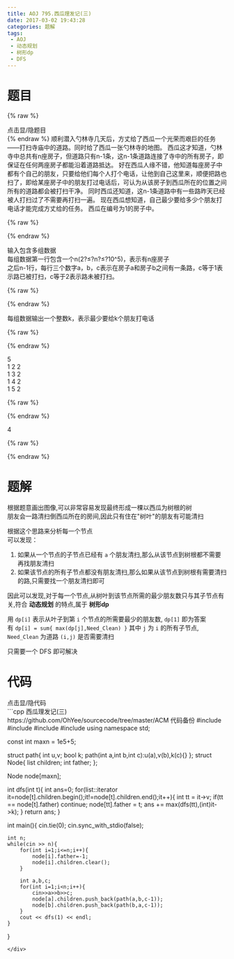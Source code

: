 ```yaml
---
title: AOJ 795.西瓜理发记(三)
date: 2017-03-02 19:43:28
categories: 题解
tags:
 - AOJ
 - 动态规划
 - 树形dp
 - DFS
---
```


# 题目
{% raw %}
<div><div class="fold_hider"><div class="close hider_title">点击显/隐题目</div></div><div class="fold">
    <div class="oj">   
        <div class="part" title="Description">
{% endraw %}
顺利潜入勺林寺几天后，方丈给了西瓜一个光荣而艰巨的任务——打扫寺庙中的道路。同时给了西瓜一张勺林寺的地图。  
西瓜这才知道，勺林寺中总共有n座房子，但道路只有n-1条，这n-1条道路连接了寺中的所有房子，即保证在任何两座房子都能沿着道路抵达。  
好在西瓜人缘不错，他知道每座房子中都有个自己的朋友，只要给他们每个人打个电话，让他到自己这里来，顺便把路也扫了，即给某座房子中的朋友打过电话后，可认为从该房子到西瓜所在的位置之间所有的道路都会被打扫干净。  
同时西瓜还知道，这n-1条道路中有一些路昨天已经被人打扫过了不需要再打扫一遍。  
现在西瓜想知道，自己最少要给多少个朋友打电话才能完成方丈给的任务。  
西瓜在编号为1的房子中。  
  
  

{% raw %}
        </div>
        <div class="part" title="Input">
{% endraw %}
              
输入包含多组数据  
每组数据第一行包含一个n(2?≤?n?≤?10^5)，表示有n座房子  
之后n-1行，每行三个数字a，b，c表示在房子a和房子b之间有一条路，c等于1表示路已被打扫，c等于2表示路未被打扫。  
  
  

{% raw %}
        </div>
        <div class="part" title="Output">
{% endraw %}
              
每组数据输出一个整数k，表示最少要给k个朋友打电话  
  
  

{% raw %}
        </div>
        <div class="samp">
            <div class="clear"></div>
            <div class="input part" title="Sample Input">
{% endraw %}
                  
5  
1 2 2  
1 3 2  
1 4 2  
1 5 2  
  
  

{% raw %}
            </div>
            <div class="output part" title="Sample Output">
{% endraw %}
                  
4  
  

{% raw %}
            </div>
            <div class="clear"></div>
        </div>
    </div>
</div></div>
{% endraw %}

<!--more-->
# 题解
根据题意画出图像,可以非常容易发现最终形成一棵以西瓜为树根的树  
朋友会一路清扫倒西瓜所在的房间,因此只有住在"树叶"的朋友有可能清扫  

根据这个思路来分析每一个节点  
可以发现：
1. 如果从一个节点的子节点已经有 `a` 个朋友清扫,那么从该节点到树根都不需要再找朋友清扫  
2. 如果该节点的所有子节点都没有朋友清扫,那么如果从该节点到树根有需要清扫的路,只需要找一个朋友清扫即可  

因此可以发现,对于每一个节点,从树叶到该节点所需的最少朋友数只与其子节点有关,符合 **动态规划** 的特点,属于 **树形dp**  

用 `dp[i]` 表示从叶子到第 `i` 个节点的所需要最少的朋友数, `dp[1]` 即为答案  
有 `dp[i] = sum{ max(dp[j],Need_Clean) }` 其中 `j` 为 `i` 的所有子节点, `Need_Clean` 为道路 `(i,j)` 是否需要清扫  

只需要一个 DFS 即可解决  

# 代码
<div><div class="fold_hider"><div class="close hider_title">点击显/隐代码</div></div><div class="fold">```cpp 西瓜理发记(三) https://github.com/OhYee/sourcecode/tree/master/ACM 代码备份
#include<cstdio>
#include<iostream>
#include<list>
#include<algorithm>
using namespace std;

const int maxn = 1e5+5;

struct path{
    int u,v;
    bool k;
    path(int a,int b,int c):u(a),v(b),k(c){}
};
struct Node{
    list<path> children;
    int father; 
};

Node node[maxn];

int dfs(int t){
    int ans=0;
    for(list<path>::iterator it=node[t].children.begin();it!=node[t].children.end();it++){
        int tt = it->v;
        if(tt == node[t].father)
            continue;
        node[tt].father = t;
        ans += max(dfs(tt),(int)it->k);
    }
    return ans;
}
 
int main(){
    cin.tie(0);
    cin.sync_with_stdio(false);
     
    int n;
    while(cin >> n){
        for(int i=1;i<=n;i++){
            node[i].father=-1;
            node[i].children.clear();
        }
             
        int a,b,c;
        for(int i=1;i<n;i++){
            cin>>a>>b>>c;
            node[a].children.push_back(path(a,b,c-1));
            node[b].children.push_back(path(b,a,c-1));
        }   
        cout << dfs(1) << endl;
    }
}
```
</div>